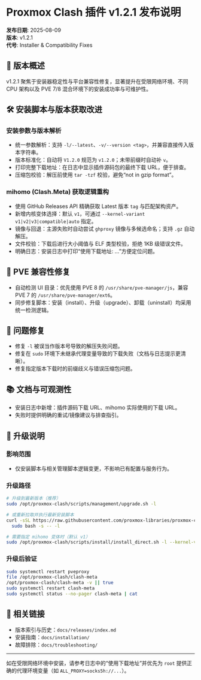 # Proxmox Clash 插件 v1.2.1 发布说明

**发布日期**: 2025-08-09  
**版本**: v1.2.1  
**代号**: Installer & Compatibility Fixes

## 🎯 版本概述

v1.2.1 聚焦于安装器稳定性与平台兼容性修复，显著提升在受限网络环境、不同 CPU 架构以及 PVE 7/8 混合环境下的安装成功率与可维护性。

## 🛠️ 安装脚本与版本获取改进

### 安装参数与版本解析
- 统一参数解析：支持 `-l/--latest`、`-v/--version <tag>`，并兼容直接传入版本字符串。
- 版本标准化：自动将 `V1.2.0` 规范为 `v1.2.0`；未带前缀时自动补 `v`。
- 打印完整下载地址：在日志中显示插件源码包的最终下载 URL，便于排查。
- 压缩包校验：解压前使用 `tar -tzf` 校验，避免“not in gzip format”。

### mihomo (Clash.Meta) 获取逻辑重构
- 使用 GitHub Releases API 精确获取 Latest 版本 `tag` 与匹配架构资产。
- 新增内核变体选择：默认 `v1`，可通过 `--kernel-variant v1|v2|v3|compatible|auto` 指定。
- 镜像与回退：主源失败时自动尝试 `ghproxy` 镜像与多候选命名；支持 `.gz` 自动解压。
- 文件校验：下载后进行大小阈值与 ELF 类型校验，拒绝 1KB 级错误文件。
- 明确日志：安装日志中打印“使用下载地址: ...”方便定位问题。

## 🧩 PVE 兼容性修复
- 自动检测 UI 目录：优先使用 PVE 8 的 `/usr/share/pve-manager/js`，兼容 PVE 7 的 `/usr/share/pve-manager/ext6`。
- 同步修复脚本：安装（install）、升级（upgrade）、卸载（uninstall）均采用统一检测逻辑。

## 🐞 问题修复
- 修复 `-l` 被误当作版本号导致的解压失败问题。
- 修复在 `sudo` 环境下未继承代理变量导致的下载失败（文档与日志提示更清晰）。
- 修复指定版本下载时的前缀歧义与错误压缩包问题。

## 📚 文档与可观测性
- 安装日志中新增：插件源码下载 URL、mihomo 实际使用的下载 URL。
- 失败时提供明确的重试/镜像建议与排查指引。

## 🔧 升级说明

### 影响范围
- 仅安装脚本与相关管理脚本逻辑变更，不影响已有配置与服务行为。

### 升级路径
```bash
# 升级到最新版本（推荐）
sudo /opt/proxmox-clash/scripts/management/upgrade.sh -l

# 或重新拉取并执行最新安装脚本
curl -sSL https://raw.githubusercontent.com/proxmox-libraries/proxmox-clash-plugin/main/scripts/install/install_direct.sh | \
  sudo bash -s -- -l

# 需要指定 mihomo 变体时（默认 v1）
sudo /opt/proxmox-clash/scripts/install/install_direct.sh -l --kernel-variant v3
```

### 升级后验证
```bash
sudo systemctl restart pveproxy
file /opt/proxmox-clash/clash-meta
/opt/proxmox-clash/clash-meta -v || true
sudo systemctl restart clash-meta
sudo systemctl status --no-pager clash-meta | cat
```

## 🔗 相关链接
- 版本索引与历史：`docs/releases/index.md`
- 安装指南：`docs/installation/`
- 故障排除：`docs/troubleshooting/`

---

如在受限网络环境中安装，请参考日志中的“使用下载地址”并优先为 `root` 提供正确的代理环境变量（如 `ALL_PROXY=socks5h://...`）。

